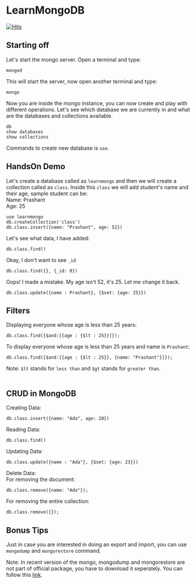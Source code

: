 # LearnMongoDB
[![Hits](https://hits.seeyoufarm.com/api/count/incr/badge.svg?url=https%3A%2F%2Fgithub.com%2FUnpredictablePrashant%2FLearnMongoDB&count_bg=%2379C83D&title_bg=%23555555&icon=&icon_color=%23E7E7E7&title=hits&edge_flat=false)](https://hits.seeyoufarm.com)


## Starting off

Let's start the mongo server. Open a terminal and type:

```
mongod
```

This will start the server, now open another terminal and type:
```
mongo
```

Now you are inside the mongo instance, you can now create and play with different operations. Let's see which database we are currently in and what are the databases and collections available.

```
db 
show databases
show collections
```

Commands to create new database is `use`.


## HandsOn Demo

Let's create a database called as `learnmongo` and then we will create a collection called as `class`. Inside this `class` we will add student's name and their age, sample student can be:<br>
Name: Prashant<br>
Age: 25<br>

```
use learnmongo
db.createCollection('class')
db.class.insert({name: "Prashant", age: 52})
```

Let's see what data, I have added:
```
db.class.find()
```
Okay, I don't want to see `_id`

```
db.class.find({}, {_id: 0})
```



Oops! I made a mistake. My age isn't 52, it's 25. Let me change it back.
```
db.class.update({name : Prashant}, {$set: {age: 25}})
```

## Filters

Displaying everyone whose age is less than 25 years:
```
db.class.find({$and:[{age : {$lt : 25}}]});
```
To display everyone whose age is less than 25 years and name is `Prashant`:
```
db.class.find({$and:[{age : {$lt : 25}}, {name: "Prashant"}]});
```

Note: `$lt` stands for `less than` and `$gt` stands for `greater than`.<br><br>



## CRUD in MongoDB

Creating Data:
```
db.class.insert({name: "Ada", age: 20})
```

Reading Data:
```
db.class.find()
```

Updating Data:

```
db.class.update({name : "Ada"}, {$set: {age: 23}})
```

Delete Data: <br>
For removing the document:
```
db.class.remove({name: "Ada"});
```

For removing the entire collection:

```
db.class.remove({});
```


## Bonus Tips

Just in case you are interested in doing an export and import, you can use `mongodump` and `mongorestore` command. <br>

Note: In recent version of the mongo, mongodump and mongorestore are not part of official package, you have to download it seperately. You can follow this [link](https://www.mongodb.com/try/download/database-tools).
